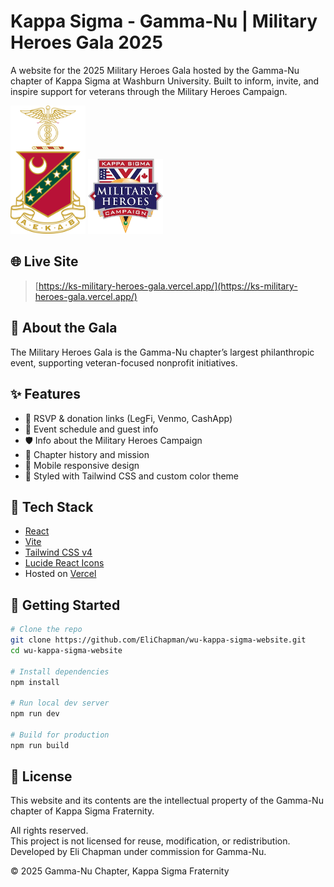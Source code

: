 # Kappa Sigma - Gamma-Nu | Military Heroes Gala 2025

A website for the 2025 Military Heroes Gala hosted by the Gamma-Nu chapter of Kappa Sigma at Washburn University. Built to inform, invite, and inspire support for veterans through the Military Heroes Campaign.

<img src="./public/ks-crest.png" alt="Kappa Sigma Crest" width="120" />
<img src="./public/campaign-crest.png" alt="Military Heroes Campaign Crest" width="120" />


## 🌐 Live Site

> [https://ks-military-heroes-gala.vercel.app/](https://ks-military-heroes-gala.vercel.app/)

## 📌 About the Gala

The Military Heroes Gala is the Gamma-Nu chapter’s largest philanthropic event, supporting veteran-focused nonprofit initiatives.

## ✨ Features

- 🔗 RSVP & donation links (LegFi, Venmo, CashApp)
- 📅 Event schedule and guest info
- 🛡 Info about the Military Heroes Campaign
- 📜 Chapter history and mission
- 📱 Mobile responsive design
- 💅 Styled with Tailwind CSS and custom color theme

## 🧱 Tech Stack

- [React](https://reactjs.org/)
- [Vite](https://vitejs.dev/)
- [Tailwind CSS v4](https://tailwindcss.com/)
- [Lucide React Icons](https://lucide.dev/)
- Hosted on [Vercel](https://vercel.com/)

## 🚀 Getting Started

```bash
# Clone the repo
git clone https://github.com/EliChapman/wu-kappa-sigma-website.git
cd wu-kappa-sigma-website

# Install dependencies
npm install

# Run local dev server
npm run dev

# Build for production
npm run build
```

## 📜 License

This website and its contents are the intellectual property of the Gamma-Nu chapter of Kappa Sigma Fraternity.

All rights reserved.  
This project is not licensed for reuse, modification, or redistribution.  
Developed by Eli Chapman under commission for Gamma-Nu.

© 2025 Gamma-Nu Chapter, Kappa Sigma Fraternity